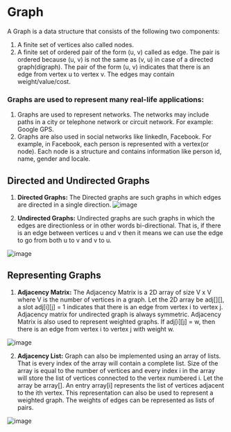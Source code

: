 # Graph

A Graph is a data structure that consists of the following two components:
1. A finite set of vertices also called nodes.
2. A finite set of ordered pair of the form (u, v) called as edge. The pair is ordered because (u, v) is not the same as (v, u) in case of a directed graph(digraph). The pair of the form (u, v) indicates that there is an edge from vertex u to vertex v. The edges may contain weight/value/cost.

### Graphs are used to represent many real-life applications:
1. Graphs are used to represent networks. The networks may include paths in a city or telephone network or circuit network. For example: Google GPS.
2. Graphs are also used in social networks like linkedIn, Facebook. For example, in Facebook, each person is represented with a vertex(or node). Each node is a structure and contains information like person id, name, gender and locale.

## Directed and Undirected Graphs
1. **Directed Graphs:** The Directed graphs are such graphs in which edges are directed in a single direction.
![image](https://user-images.githubusercontent.com/81489001/126601670-313b87b7-3a96-456b-a399-b41037714524.png)

2. **Undirected Graphs:** Undirected graphs are such graphs in which the edges are directionless or in other words bi-directional. That is, if there is an edge between vertices u and v then it means we can use the edge to go from both u to v and v to u.

![image](https://user-images.githubusercontent.com/81489001/126601735-102bc5a4-39f7-4b76-b11b-5d31b1a1d4fe.png)

## Representing Graphs
1. **Adjacency Matrix:** The Adjacency Matrix is a 2D array of size V x V where V is the number of vertices in a graph. Let the 2D array be adj[][], a slot adj[i][j] = 1 indicates that there is an edge from vertex i to vertex j. Adjacency matrix for undirected graph is always symmetric. Adjacency Matrix is also used to represent weighted graphs. If adj[i][j] = w, then there is an edge from vertex i to vertex j with weight w.

![image](https://user-images.githubusercontent.com/81489001/126602077-807b446e-ad4c-40c7-a299-6fc41965bbb6.png)

2. **Adjacency List:** Graph can also be implemented using an array of lists. That is every index of the array will contain a complete list. Size of the array is equal to the number of vertices and every index i in the array will store the list of vertices connected to the vertex numbered i. Let the array be array[]. An entry array[i] represents the list of vertices adjacent to the ith vertex. This representation can also be used to represent a weighted graph. The weights of edges can be represented as lists of pairs.

![image](https://user-images.githubusercontent.com/81489001/126602327-ed7a6cd2-0176-4fdc-86de-d675bc2448a9.png)

